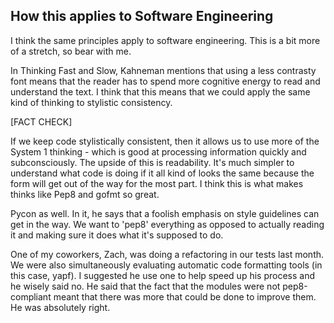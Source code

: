 How this applies to Software Engineering
----------------------------------------

I think the same principles apply to software engineering. This is a bit more
of a stretch, so bear with me.

In Thinking Fast and Slow, Kahneman mentions that using a less contrasty
font means that the reader has to spend more cognitive energy to read and
understand the text. I think that this means that we could apply the same
kind of thinking to stylistic consistency. 

[FACT CHECK]

If we keep code stylistically consistent, then it allows us to use more of the
System 1 thinking - which is good at processing information quickly and
subconsciously. The upside of this is readability. It's much simpler to
understand what code is doing if it all kind of looks the same because the form
will get out of the way for the most part.  I think this is what makes thinks
like Pep8 and gofmt so great. 



Pycon as well. In it, he says that a foolish emphasis on style guidelines can
get in the way. We want to 'pep8' everything as opposed to actually reading it
and making sure it does what it's supposed to do. 

One of my coworkers, Zach, was doing a refactoring in our tests last month.  We
were also simultaneously evaluating automatic code formatting tools (in this
case, yapf). I suggested he use one to help speed up his process and he wisely
said no. He said that the fact that the modules were not pep8-compliant meant
that there was more that could be done to improve them. He was absolutely right.
